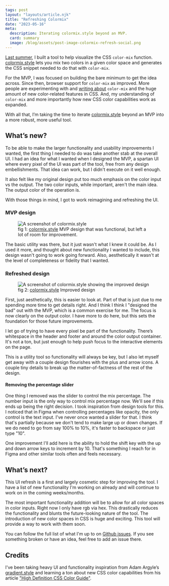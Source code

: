 ```yaml
---
tags: post
layout: "layouts/article.njk"
title: "Refreshing Colormix"
date: "2023-05-16"
meta:
  description: Iterating colormix.style beyond an MVP.
  card: summary
  image: /blog/assets/post-image-colormix-refresh-social.png
---
```


[Last summer](https://tylergaw.com/blog/colormix-mvp/), I built a tool to help visualize the CSS `color-mix` function. [colormix.style](https://www.colormix.style) lets you mix two colors in a given color space and generates the CSS snippet needed to do that with `color-mix`.

For the MVP, I was focused on building the bare minimum to get the idea across. Since then, browser support for `color-mix` as improved. More people are experimenting with and [writing about](https://developer.chrome.com/articles/high-definition-css-color-guide/) `color-mix` and the huge amount of new color-related features in CSS. And, my understanding of `color-mix` and more importantly how new CSS color capabilities work as expanded.

With all that, I’m taking the time to iterate [colormix.style](https://www.colormix.style) beyond an MVP into a more robust, more useful tool.

## What’s new?

To be able to make the larger functionality and usability improvements I wanted, the first thing I needed to do was take another stab at the overall UI. I had an idea for what I wanted when I designed the MVP, a spartan UI where every pixel of the UI was part of the tool, free from any design embellishments. That idea can work, but I didn't execute on it well enough.

It also felt like my original design put too much emphasis on the color input vs the output. The two color inputs, while important, aren't the main idea. The output color of the operation is.

With those things in mind, I got to work reimagining and refreshing the UI.

### MVP design

<figure>
  <picture>
    <img src="https://tylergaw.com/blog/assets/post-image-colormix-mvp-screenshot.jpg" alt="A screenshot of colormix.style" />
  </picture>
  <figcaption>fig 1: <a href="https://www.colormix.style">colormix.style</a> MVP design that was functional, but left a lot of room for improvement.</figcaption>
</figure>

The basic utility was there, but it just wasn't what I knew it could be. As I used it more, and thought about new functionality I wanted to include, this design wasn't going to work going forward. Also, aesthetically it wasn't at the level of completeness or fidelity that I wanted.

### Refreshed design

<figure>
  <picture>
    <img src="https://tylergaw.com/blog/assets/post-image-colormix-refresh-after.jpg" alt="A screenshot of colormix.style showing the improved design" />
  </picture>
  <figcaption>fig 2: <a href="https://www.colormix.style">colormix.style</a> Improved design</figcaption>
</figure>

First, just aesthetically, this is easier to look at. Part of that is just due to me spending more time to get details right. And I think I think I "designed the bad" out with the MVP, which is a common exercise for me. The focus is now clearly on the output color. I have more to do here, but this sets the foundation for those future improvements.

I let go of trying to have every pixel be part of the functionality. There’s whitespace in the header and footer and around the color output container. It's not a ton, but just enough to help push focus to the interactive elements on the page.

This is a utility tool so functionality will always be key, but I also let myself get away with a couple design flourishes with the plus and arrow icons. A couple tiny details to break up the matter-of-factness of the rest of the design.

#### Removing the percentage slider

One thing I removed was the slider to control the mix percentage. The number input is the only way to control mix percentage now. We'll see if this ends up being the right decision. I took inspiration from design tools for this. I noticed that in Figma when controlling percentages like opacity, the only control is the text input. I've never once wanted a slider for that. I think that's partially because we don't tend to make large up or down changes. If we do need to go from say 100% to 10%, it's faster to backspace or just type "10".

One improvement I'll add here is the ability to hold the shift key with the up and down arrow keys to increment by 10. That's something I reach for in Figma and other similar tools often and feels necessary.

## What’s next?

This UI refresh is a first and largely cosmetic step for improving the tool. I have a list of new functionality I'm working on already and will continue to work on in the coming weeks/months.

The most important functionality addition will be to allow for all color spaces in color inputs. Right now I only have rgb via hex. This drastically reduces the functionality and blunts the future-looking nature of the tool. The introduction of new color spaces in CSS is huge and exciting. This tool will provide a way to work with them soon.

You can follow the full list of what I'm up to on [Github issues](https://github.com/tylergaw/colormix.site/issues). If you see something broken or have an idea, feel free to add an issue there.

## Credits

I've been taking heavy UI and functionality inspiration from Adam Argyle’s [gradient.style](https://gradient.style) and learning a ton about new CSS color capabilities from his article ["High Definition CSS Color Guide"](https://developer.chrome.com/articles/high-definition-css-color-guide/).
